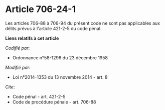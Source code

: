 # Article 706-24-1

Les articles 706-88 à 706-94 du présent code ne sont pas applicables aux délits prévus à l'article 421-2-5 du code pénal.

**Liens relatifs à cet article**

_Codifié par_:

  - Ordonnance n°58-1296 du 23 décembre 1958

_Modifié par_:

  - Loi n°2014-1353 du 13 novembre 2014 - art. 8

_Cite_:

  - Code pénal - art. 421-2-5
  - Code de procédure pénale - art. 706-88
